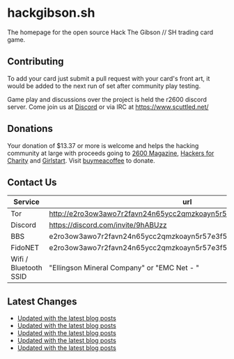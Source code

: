 # hackgibson.sh
The homepage for the open source Hack The Gibson // SH trading card game.


## Contributing

To add your card just submit a pull request with your card's front art, it would be added to the next run of set after community play testing.

Game play and discussions over the project is held the r2600 discord server. Come join us at [Discord](https://discord.com/invite/9hABUzz) or via IRC at https://www.scuttled.net/


## Donations

Your donation of $13.37 or more is welcome and helps the hacking community at large with proceeds going to [2600 Magazine](https://2600.com/), [Hackers for Charity](https://hackersforcharity.org) and [Girlstart](https://girlstart.org).  Visit [buymeacoffee](https://www.buymeacoffee.com/hackgibson.sh) to donate.


## Contact Us

Service | url
-|-
Tor | http://e2ro3ow3awo7r2favn24n65ycc2qmzkoayn5r57e3f56nvjwdcgg32ad.onion
Discord | https://discord.com/invite/9hABUzz
BBS | e2ro3ow3awo7r2favn24n65ycc2qmzkoayn5r57e3f56nvjwdcgg32ad.onion:23
FidoNET | e2ro3ow3awo7r2favn24n65ycc2qmzkoayn5r57e3f56nvjwdcgg32ad.onion:24554
Wifi / Bluetooth SSID | "Ellingson Mineral Company" or "EMC Net - <fidonet address>"

## Latest Changes
<!-- BLOG-POST-LIST:START -->
- [Updated with the latest blog posts](https://github.com/DFW2600/hackgibson.sh/commit/88236abc4a97829d28653546e7f79c3ceaf23389)
- [Updated with the latest blog posts](https://github.com/DFW2600/hackgibson.sh/commit/b8d5679544c6d1a81c8c5f96080c2258e9a00533)
- [Updated with the latest blog posts](https://github.com/DFW2600/hackgibson.sh/commit/1f09f44a2956cd8e9f029eeef25f72dc041715ad)
- [Updated with the latest blog posts](https://github.com/DFW2600/hackgibson.sh/commit/c71254314d07fbf8eb77e9210cbec7585c74d7c1)
- [Updated with the latest blog posts](https://github.com/DFW2600/hackgibson.sh/commit/7e47cceb86f177d07583579125f03c20401d5382)
<!-- BLOG-POST-LIST:END -->
